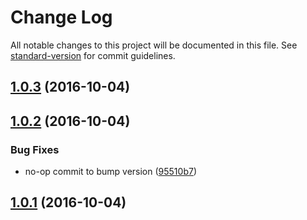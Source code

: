# Change Log

All notable changes to this project will be documented in this file. See [standard-version](https://github.com/conventional-changelog/standard-version) for commit guidelines.

<a name="1.0.3"></a>
## [1.0.3](https://github.com/focusaurus/config3/compare/v1.0.2...v1.0.3) (2016-10-04)



<a name="1.0.2"></a>
## [1.0.2](https://github.com/focusaurus/config3/compare/v1.0.1...v1.0.2) (2016-10-04)


### Bug Fixes

* no-op commit to bump version ([95510b7](https://github.com/focusaurus/config3/commit/95510b7))



<a name="1.0.1"></a>
## [1.0.1](https://github.com/focusaurus/config3/compare/v1.0.0...v1.0.1) (2016-10-04)
